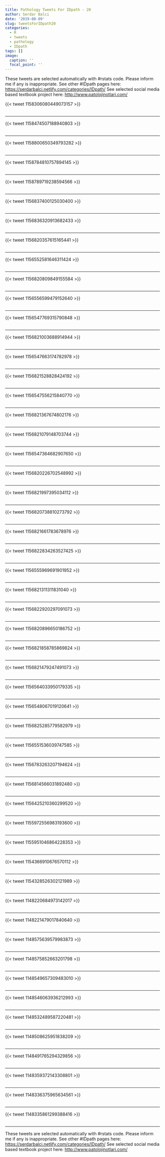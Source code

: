 ```yaml
---
title: Pathology Tweets For IDpath - 20
author: Serdar Balci
date: '2019-08-09'
slug: tweetsForIDpath20
categories:
  - R
  - tweets
  - pathology
  - IDpath
tags: []
image:
  caption: ''
  focal_point: ''
---
```



These tweets are selected automatically with #rstats code. Please inform me if any is inappropriate.
See other #IDpath pages here: https://serdarbalci.netlify.com/categories/IDpath/ 
See selected social media based textbook project here: http://www.patolojinotlari.com/

{{< tweet 1158306080449073157 >}}
<br>
<br>
<hr>
{{< tweet 1158474507188940803 >}}
<br>
<br>
<hr>
{{< tweet 1158800650349793282 >}}
<br>
<br>
<hr>
{{< tweet 1158784810757894145 >}}
<br>
<br>
<hr>
{{< tweet 1158789719238594566 >}}
<br>
<br>
<hr>
{{< tweet 1156837400125030400 >}}
<br>
<br>
<hr>
{{< tweet 1156836320913682433 >}}
<br>
<br>
<hr>
{{< tweet 1156820357615165441 >}}
<br>
<br>
<hr>
{{< tweet 1156552581646311424 >}}
<br>
<br>
<hr>
{{< tweet 1156820809849155584 >}}
<br>
<br>
<hr>
{{< tweet 1156556599479152640 >}}
<br>
<br>
<hr>
{{< tweet 1156547769315790848 >}}
<br>
<br>
<hr>
{{< tweet 1156821003688914944 >}}
<br>
<br>
<hr>
{{< tweet 1156547663174782978 >}}
<br>
<br>
<hr>
{{< tweet 1156821528828424192 >}}
<br>
<br>
<hr>
{{< tweet 1156547556215840770 >}}
<br>
<br>
<hr>
{{< tweet 1156821367674802176 >}}
<br>
<br>
<hr>
{{< tweet 1156821079148703744 >}}
<br>
<br>
<hr>
{{< tweet 1156547364682907650 >}}
<br>
<br>
<hr>
{{< tweet 1156820226702548992 >}}
<br>
<br>
<hr>
{{< tweet 1156821997395034112 >}}
<br>
<br>
<hr>
{{< tweet 1156820738810273792 >}}
<br>
<br>
<hr>
{{< tweet 1156821661783678976 >}}
<br>
<br>
<hr>
{{< tweet 1156822834263527425 >}}
<br>
<br>
<hr>
{{< tweet 1156555969691901952 >}}
<br>
<br>
<hr>
{{< tweet 1156821311311831040 >}}
<br>
<br>
<hr>
{{< tweet 1156822920297091073 >}}
<br>
<br>
<hr>
{{< tweet 1156820896650186752 >}}
<br>
<br>
<hr>
{{< tweet 1156821858785869824 >}}
<br>
<br>
<hr>
{{< tweet 1156821479247491073 >}}
<br>
<br>
<hr>
{{< tweet 1156564033950179335 >}}
<br>
<br>
<hr>
{{< tweet 1156548067019120641 >}}
<br>
<br>
<hr>
{{< tweet 1156825285779582979 >}}
<br>
<br>
<hr>
{{< tweet 1156551536039747585 >}}
<br>
<br>
<hr>
{{< tweet 1156783263207194624 >}}
<br>
<br>
<hr>
{{< tweet 1156814566031892480 >}}
<br>
<br>
<hr>
{{< tweet 1156425210360299520 >}}
<br>
<br>
<hr>
{{< tweet 1155972556983193600 >}}
<br>
<br>
<hr>
{{< tweet 1155951046864228353 >}}
<br>
<br>
<hr>
{{< tweet 1154366910676570112 >}}
<br>
<br>
<hr>
{{< tweet 1154328526302121989 >}}
<br>
<br>
<hr>
{{< tweet 1148220684973142017 >}}
<br>
<br>
<hr>
{{< tweet 1148221479017840640 >}}
<br>
<br>
<hr>
{{< tweet 1148575639579983873 >}}
<br>
<br>
<hr>
{{< tweet 1148575852663201798 >}}
<br>
<br>
<hr>
{{< tweet 1148549657309483010 >}}
<br>
<br>
<hr>
{{< tweet 1148546063936212993 >}}
<br>
<br>
<hr>
{{< tweet 1148532489587220481 >}}
<br>
<br>
<hr>
{{< tweet 1148508625951838209 >}}
<br>
<br>
<hr>
{{< tweet 1148491765294329856 >}}
<br>
<br>
<hr>
{{< tweet 1148359372143308801 >}}
<br>
<br>
<hr>
{{< tweet 1148336375965634561 >}}
<br>
<br>
<hr>
{{< tweet 1148335861299388416 >}}
<br>
<br>
<hr>


These tweets are selected automatically with #rstats code. Please inform me if any is inappropriate.
See other #IDpath pages here: https://serdarbalci.netlify.com/categories/IDpath/ 
See selected social media based textbook project here: http://www.patolojinotlari.com/

